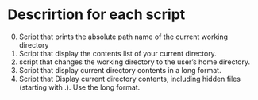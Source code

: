 # Descrirtion for each script

0. Script that prints the absolute path name of the current working directory
1. Script that display the contents list of your current directory.
2. script that changes the working directory to the user’s home directory.
3. Script that display current directory contents in a long format.
4. Script that Display current directory contents, including hidden files (starting with .). Use the long format.
